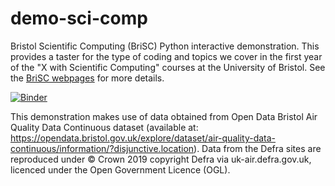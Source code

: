 # demo-sci-comp

Bristol Scientific Computing (BriSC) Python interactive demonstration. This provides a taster for the type of coding and topics we cover in the first year of the "X with Scientific Computing" courses at the University of Bristol. See the [BriSC webpages](http://www.bristol.ac.uk/science/courses/brisc/) for more details.

[![Binder](https://mybinder.org/badge_logo.svg)](https://mybinder.org/v2/gh/bri-sc/demo-sci-comp/HEAD?filepath=01_Demo_Scientific_Computing.ipynb)

This demonstration makes use of data obtained from Open Data Bristol Air Quality Data Continuous dataset (available at: https://opendata.bristol.gov.uk/explore/dataset/air-quality-data-continuous/information/?disjunctive.location). Data from the Defra sites are reproduced under © Crown 2019 copyright Defra via uk-air.defra.gov.uk, licenced under the Open Government Licence (OGL).

